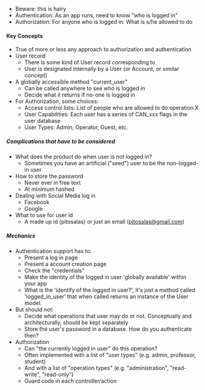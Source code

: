 * Beware: this is hairy
* Authentication: As an app runs, need to know "who is logged in"
* Authorization: For anyone who is logged in: What is s/he allowed to do

#### Key Concepts
* True of more or less any approach to authorization and authentication
* User record
  * There is some kind of User record corresponding to 
  * User is designated internally by a User (or Account, or similar concept)
* A globally accessible method "current_user"
  * Can be called anywhere to see who is logged in
  * Decide what it returns if no-one is logged in
* For Authorization, some choices:
  * Access control lists: List of people who are allowed to do operation X
  * User Capabilities: Each user has a series of CAN_xxx flags in the user database
  * User Types: Admin, Operator, Guest, etc.


##### Complications that have to be considered
* What does the product do when user is not logged in?
  * Sometimes you have an artificial ("seed") user to be the non-logged-in user
* How to store the password
  * Never ever in free text
  * At minimum hashed
* Dealing with Social Media log in
  * Facebook
  * Google
* What to use for user id
  * A made up id (pitosalas) or just an email (pitosalas@gmail.com)

##### Mechanics
* Authentication support has to:
  * Present a log in page
  * Present a account creation page
  * Check the "credentials"
  * Make the identity of the logged in user 'globally available' within your app
  * What is the 'identify of the logged in user?', it's just a method called 'logged_in_user' that when called returns an instance of the User model.
* But should not:
  * Decide what operations that user may do or not. Conceptually and architecturally, should be kept separately
  * Store the user's password in a database. How do you authenticate then?
* Authorization
  * Can "the currently logged in user" do this operation?
  * Often implemented with a list of "user types" (e.g. admin, professor, student)
  * And with a list of "operation types" (e.g. "administration", "read-write", "read-only")
  * Guard code in each controller/action